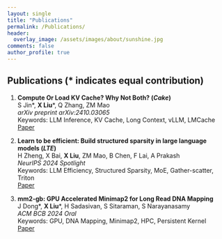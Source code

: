 ```yaml
---
layout: single
title: "Publications"
permalink: /Publications/
header:
  overlay_image: /assets/images/about/sunshine.jpg
comments: false
author_profile: true
---
```


## Publications (\* indicates equal contribution)

1. **Compute Or Load KV Cache? Why Not Both? (*Cake*)**  
   S Jin\*, **X Liu**\*, Q Zhang, ZM Mao  
   *arXiv preprint arXiv:2410.03065*  
   Keywords: LLM Inference, KV Cache, Long Context, vLLM, LMCache  
   [Paper](https://arxiv.org/abs/2410.03065)

2. **Learn to be efficient: Build structured sparsity in large language models (*LTE*)**  
   H Zheng, X Bai, **X Liu**, ZM Mao, B Chen, F Lai, A Prakash  
   *NeurIPS 2024 Spotlight*  
   Keywords: LLM Efficiency, Structured Sparsity, MoE, Gather-scatter, Triton  
   [Paper](https://arxiv.org/abs/2402.06126)

3. **mm2-gb: GPU Accelerated Minimap2 for Long Read DNA Mapping**  
   J Dong\*, **X Liu**\*, H Sadasivan, S Sitaraman, S Narayanasamy  
   *ACM BCB 2024 Oral*  
   Keywords: GPU, DNA Mapping, Minimap2, HPC, Persistent Kernel  
   [Paper](https://www.biorxiv.org/content/10.1101/2024.03.23.586366v2.abstract)
